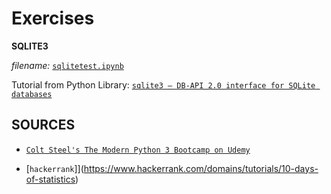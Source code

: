 # Exercises

**SQLITE3**

*filename:* [`sqlitetest.ipynb`](https://github.com/jfremzrai/Python/blob/master/exercises/sqlitetest.ipynb)

Tutorial from Python Library: [`sqlite3 — DB-API 2.0 interface for SQLite databases`](https://docs.python.org/3/library/sqlite3.html)


## SOURCES

- [`Colt Steel's The Modern Python 3 Bootcamp on Udemy`](https://www.udemy.com/course/the-modern-python3-bootcamp/)

- [`hackerrank`]](https://www.hackerrank.com/domains/tutorials/10-days-of-statistics)